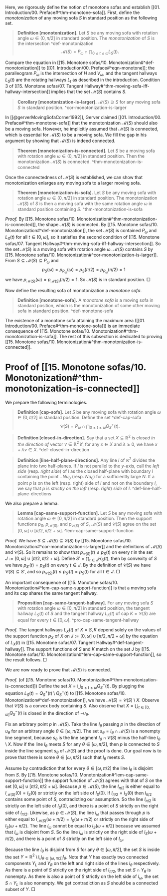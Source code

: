 Here, we rigorously define the notion of monotone sofas and establish [[01. Introduction/00. Preface#^thm-monotone-sofa]]. First, define the _monotonization_ of any moving sofa $S$ in standard position as the following set.

> __Definition [monotonization].__ Let $S$ be any moving sofa with rotation angle $\omega \in (0, \pi/2]$ in standard position. The _monotonization_ of $S$ is the intersection ^def-monotonization
$$
\mathcal{M}(S) = P_\omega \cap \bigcap_{0 \leq t \leq \omega} L_S(t).
$$

Compare the equation in [[15. Monotone sofas/10. Monotonization#^def-monotonization]] to [[01. Introduction/00. Preface#^eqn-monotone]]; the paralleogram $P_\omega$ is the intersection of $H$ and $V_\omega$, and the tangent hallways $L_S(t)$ are the rotating hallways $L_t$ as described in the introduction. Condition 3 of [[15. Monotone sofas/07. Tangent Hallway#^thm-moving-sofa-iff-hallway-intersection]] implies that the set $\mathcal{M}(S)$ contains $S$.

> __Corollary [monotonization-is-larger].__ $\mathcal{M}(S) \supseteq S$ for any moving sofa $S$ in standard position. ^cor-monotonization-is-larger

In [[@gerverMovingSofaCorner1992]], Gerver claimed [[01. Introduction/00. Preface#^thm-monotone-sofa]] that the monotonization $\mathcal{M}(S)$ should also be a moving sofa. However, he implicitly assumed that $\mathcal{M}(S)$ is connected, which is essential for $\mathcal{M}(S)$ to be a moving sofa. We fill the gap in his argument by showing that $\mathcal{M}(S)$ is indeed connected.

> __Theorem [monotonization-is-connected].__ Let $S$ be a moving sofa with rotation angle $\omega \in (0, \pi/2]$ in standard position. Then the monotonization $\mathcal{M}(S)$ is connected. ^thm-monotonization-is-connected

Once the connectedness of $\mathcal{M}(S)$ is established, we can show that monotonization enlarges any moving sofa to a larger moving sofa.

> __Theorem [monotonization-is-sofa].__ Let $S$ be any moving sofa with rotation angle $\omega \in (0, \pi/2]$ in standard position. The monotonization $\mathcal{M}(S)$ of $S$ is then a moving sofa with the same rotation angle $\omega$ in standard position containing $S$. ^thm-monotonization-is-sofa

_Proof._ By [[15. Monotone sofas/10. Monotonization#^thm-monotonization-is-connected]], the shape $\mathcal{M}(S)$ is connected. By [[15. Monotone sofas/10. Monotonization#^def-monotonization]], the set $\mathcal{M}(S)$ is contained $P_\omega$ and $L_S(t)$ for all $t \in [0, \omega]$, so it satisfies the second condition of [[15. Monotone sofas/07. Tangent Hallway#^thm-moving-sofa-iff-hallway-intersection]]. So the set $\mathcal{M}(S)$ is a moving sofa with rotation angle $\omega$. $\mathcal{M}(S)$ contains $S$ by [[15. Monotone sofas/10. Monotonization#^cor-monotonization-is-larger]]. From $S \subseteq \mathcal{M}(S) \subseteq P_\omega$ and
$$
p_S(\omega) = p_{P_\omega}(\omega) = p_S(\pi/2) = p_{P_\omega}(\pi/2) = 1
$$
we have $p_{\mathcal{M}(S)}(\omega) = p_{\mathcal{M}(S)}(\pi/2) = 1$. So $\mathcal{M}(S)$ is in standard position. □

Now define the resulting sofa of monotonization a _monotone sofa_.

> __Definition [monotone-sofa].__ A _monotone sofa_ is a moving sofa in standard position, which is the monotonization of some other moving sofa in standard position. ^def-monotone-sofa

The existence of a monotone sofa attaining the maximum area ([[01. Introduction/00. Preface#^thm-monotone-sofa]]) is an immediate consequence of [[15. Monotone sofas/10. Monotonization#^thm-monotonization-is-sofa]]. The rest of this subsection is dedicated to proving [[15. Monotone sofas/10. Monotonization#^thm-monotonization-is-connected]].

# Proof of [[15. Monotone sofas/10. Monotonization#^thm-monotonization-is-connected]]

We prepare the following terminologies.

> __Definition [cap-sofa].__ Let $S$ be any moving sofa with rotation angle $\omega \in (0, \pi/2]$ in standard position. Define the set ^def-cap-sofa
$$
\mathcal{C}(S) = P_\omega \cap \bigcap_{0 \leq t \leq \omega} Q^+_S(t).
$$

> __Definition [closed-in-direction].__ Say that a set $X \subseteq \mathbb{R}^2$ is _closed in the direction of_ vector $v \in \mathbb{R}^2$ if, for any $x \in X$ and $\lambda \geq 0$, we have $x + \lambda v \in X$. ^def-closed-in-direction

> __Definition [line-half-plane-directions].__ Any line $l$ of $\mathbb{R}^2$ divides the plane into two half-planes. If $l$ is not parallel to the $y$-axis, call the _left side_ (resp. _right side_) of $l$ as the closed half-plane with boundary $l$ containing the point $- Nu_0$ (resp. $Nu_0$) for a sufficiently large $N$. If a point $p$ is on the left (resp. right) side of $l$ and not on the boundary $l$, we say that $p$ is _strictly on the left_ (resp. _right_) _side_ of $l$. ^def-line-half-plane-directions

We also prepare a lemma.

> __Lemma [cap-same-support-function].__ Let $S$ be any moving sofa with rotation angle $\omega \in [0, \pi/2]$ in standard position. Then the support functions $p_S$, $p_{\mathcal{M}(S)}$, and $p_{\mathcal{C}(S)}$ of $S$, $\mathcal{M}(S)$ and $\mathcal{C}(S)$ agree on the set $[0, \omega] \cup [\pi/2, \pi/2 + \omega]$. ^lem-cap-same-support-function

_Proof._ We have $S \subseteq \mathcal{M}(S) \subseteq \mathcal{C}(S)$ by [[15. Monotone sofas/10. Monotonization#^cor-monotonization-is-larger]] and the definitions of $\mathcal{M}(S)$ and $\mathcal{C}(S)$. So it remains to show that $p_{\mathcal{C}(S)}(t) \leq p_S(t)$ on every $t$ in the set $J := [0, \omega] \cup [\pi/2, \pi/2 + \omega]$. Define $S' = \bigcap_{t \in J} H_S(t)$, then by convexity of $S$ we have $p_{S'}(t) = p_S(t)$ on every $t \in J$. By the definition of $\mathcal{C}(S)$ we have $\mathcal{C}(S) \subseteq S'$, and so $p_{\mathcal{C}(S)}(t) \leq p_{S'}(t) = p_S(t)$ for all $t \in J$. □

An important consequence of [[15. Monotone sofas/10. Monotonization#^lem-cap-same-support-function]] is that a moving sofa and its cap shares the same tangent hallway.

> __Proposition [cap-same-tangent-hallway].__ For any moving sofa $S$ with rotation angle $\omega \in [0, \pi/2]$ in standard position, the tangent hallway $L_S(t)$ of $S$ and the tangent hallway $L_K(t)$ of cap $K = \mathcal{C}(S)$ are equal for every $t \in [0, \omega]$. ^pro-cap-same-tangent-hallway

_Proof._ The tangent hallways $L_X(t)$ of $X = S, K$ depend solely on the values of the support function $p_X$ of $X$ on $J := [0, \omega] \cup [\pi/2, \pi/2 + \omega]$ by the equation of $L_X(t)$ in [[15. Monotone sofas/07. Tangent Hallway#^def-tangent-hallway]]. The support functions of $S$ and $K$ match on the set $J$ by [[15. Monotone sofas/10. Monotonization#^lem-cap-same-support-function]], so the result follows. □

We are now ready to prove that $\mathcal{M}(S)$ is connected.

_Proof._ (of [[15. Monotone sofas/10. Monotonization#^thm-monotonization-is-connected]]) Define the set $X = \bigcup_{0 \leq t \leq \omega} Q^-_S(t)$. By plugging the equation $L_S(t) = Q_S^+(t) \setminus Q_S^-(t)$ to [[15. Monotone sofas/10. Monotonization#^def-monotonization]], we have $\mathcal{M}(S) = \mathcal{C}(S) \setminus X$. Observe that $\mathcal{C}(S)$ is a convex body containing $S$. Also observe that $X = \bigcup_{t \in [0, \omega]} Q^-_S(t)$ is closed in the direction of $-u_\theta$.

Fix an arbitrary point $p$ in $\mathcal{M}(S)$. Take the line $l_\theta$ passing $p$ in the direction of $u_\theta$ for an arbitrary angle $\theta \in [\omega, \pi/2]$. The set $s_\theta = l_\theta \cap \mathcal{M}(S)$ is a nonempty line segment, because $s_\theta$ is the line segment $l_\theta \cap \mathcal{C}(S)$ minus the half-line $l_\theta \setminus X$. Now if the line $l_\theta$ meets $S$ for any $\theta \in [\omega, \pi/2]$, then $p$ is connected to $S$ inside the line segment $s_\theta$ of $\mathcal{M}(S)$ and the proof is done. Our goal now is to prove that there is some $\theta \in [\omega, \pi/2]$ such that $l_\theta$ meets $S$.

Assume by contradiction that for every $\theta \in [\omega, \pi/2]$ the line $l_\theta$ is disjoint from $S$. By [[15. Monotone sofas/10. Monotonization#^lem-cap-same-support-function]] the support function of $\mathcal{M}(S)$ agrees with that of $S$ on the set $[0, \omega] \cup [\pi/2, \pi/2 + \omega]$. Because $p \in \mathcal{M}(S)$, the line $l_{\pi/2}$ is either equal to $l_{\mathcal{M}(S)}(0) = l_S(0)$ or strictly on the left side of $l_{S}(0)$. If $l_{\pi/2} = l_S(0)$ then $l_{\pi/2}$ contains some point of $S$, contradicting our assumption. So the line $l_{\pi/2}$ is strictly on the left side of $l_{S}(0)$, and there is a point of $S$ strictly on the right side of $l_{\pi/2}$. Likewise, as $p \in \mathcal{M}(S)$, the line $l_{\omega}$ that passes through $p$ is either equal to $l_{\mathcal{M}(S)}(\omega + \pi/2) = l_S(\omega + \pi/2)$ or strictly on the right side of $l_S(\omega + \pi/2)$. The line $l_\omega$ cannot be equal to $l_S(\omega + \pi/2)$ because we assumed that $l_\omega$ is disjoint from $S$. So the line $l_{\omega}$ is strictly on the right side of $l_S(\omega + \pi/2)$, and there is a point of $S$ strictly on the left side of $l_{\omega}$.

Because the line $l_\theta$ is disjoint from $S$ for any $\theta \in [\omega, \pi/2]$, the set $S$ is inside the set $Y = \mathbb{R}^2 \setminus \bigcup_{\theta \in [\omega, \pi/2]} l_\theta$. Note that $Y$ has exactly two connected components $Y_L$ and $Y_R$ on the left and right side of the lines $l_\theta$ respectively. As there is a point of $S$ strictly on the right side of $l_{\pi/2}$, the set $S \cap Y_R$ is nonempty. As there is also a point of $S$ strictly on the left side of $l_\omega$, the set $S \cap Y_L$ is also nonempty. We get contradiction as $S$ should be a connected subset of $Y$. □